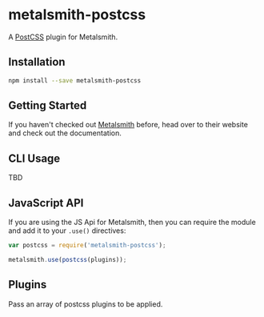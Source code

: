 metalsmith-postcss
===============

A [PostCSS](https://github.com/postcss/postcss) plugin for Metalsmith.

## Installation

```sh
npm install --save metalsmith-postcss
```

## Getting Started

If you haven't checked out [Metalsmith](http://metalsmith.io/) before, head over to their website and check out the
documentation.

## CLI Usage

TBD

## JavaScript API

If you are using the JS Api for Metalsmith, then you can require the module and add it to your
`.use()` directives:

```js
var postcss = require('metalsmith-postcss');

metalsmith.use(postcss(plugins));
```

## Plugins

Pass an array of postcss plugins to be applied.
